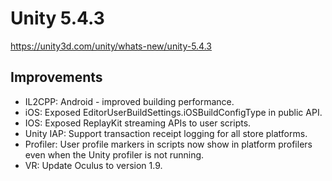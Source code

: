 # Unity 5.4.3
https://unity3d.com/unity/whats-new/unity-5.4.3

## Improvements

<ul>
<li>IL2CPP: Android - improved building performance.</li>
<li>iOS: Exposed EditorUserBuildSettings.iOSBuildConfigType in public API.</li>
<li>IOS: Exposed ReplayKit streaming APIs to user scripts.</li>
<li>Unity IAP: Support transaction receipt logging for all store platforms.</li>
<li>Profiler: User profile markers in scripts now show in platform profilers even when the Unity profiler is not running.</li>
<li>VR: Update Oculus to version 1.9.</li>
</ul>
